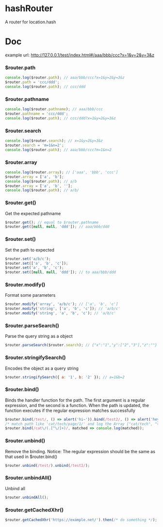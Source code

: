 # hashRouter

A router for location.hash

# Doc

example url: http://127.0.0.1/test/index.html#/aaa/bbb/ccc?x=1&y=2&y=3&z

### \$router.path

```javascript
console.log($router.path); // aaa/bbb/ccc?x=1&y=2&y=3&z
$router.path = 'ccc/ddd';
console.log($router.path); // ccc/ddd
```

### \$router.pathname

```javascript
console.log($router.pathname); // aaa/bbb/ccc
$router.pathname = 'ccc/ddd';
console.log($router.path); // ccc/ddd?x=1&y=2&y=3&z
```

### \$router.search

```javascript
console.log($router.search); // x=1&y=2&y=3&z
$router.search = 'm=1&n=2';
console.log($router.path); // aaa/bbb/ccc?m=1&n=2
```

### \$router.array

```javascript
console.log($router.array); // ['aaa', 'bbb', 'ccc']
$router.array = ['a', 'b'];
console.log($router.path); // a/b
$router.array = ['a', 'b', ''];
console.log($router.path); // a/b/
```

### \$router.get()

Get the expected pathname

```javascript
$router.get(); // equal to $router.pathname
$router.get([null, null, 'ddd']); // aaa/bbb/ddd
```

### \$router.set()

Set the path to expected

```javascript
$router.set('a/b/c');
$router.set(['a', 'b', 'c']);
$router.set('a', 'b', 'c');
$router.set([null, null, 'ddd']); // to aaa/bbb/ddd
```

### \$router.modify()

Format some parameters

```javascript
$router.modify('array', 'a/b/c'); // ['a', 'b', 'c']
$router.modify('string', ['a', 'b', 'c']); // 'a/b/c'
$router.modify('string', 'a', 'b', 'c'); // 'a/b/c'
```

### \$router.parseSearch()

Parse the query string as a object

```javascript
$router.parseSearch($router.search); // {"x":"1","y":["2","3"],"z":""}
```

### \$router.stringifySearch()

Encodes the object as a query string

```javascript
$router.stringifySearch({ a: '1', b: '2' }); // a=1&b=2
```

### \$router.bind()

Binds the handler function for the path. The first argument is a regular expression, and the second is a function. When the path is updated, the function executes if the regular expression matches successfully

```javascript
$router.bind(/test/, () => alert('hi~')).bind(/test2/, () => alert('hey~'));
/* match path like 'cat/tech/page/1/' and log the Array ["cat/tech", "tech"] */
$router.bind(/cat\/(.[^\/]+)/, matched => console.log(matched));
```

### \$router.unbind()

Remove the binding. Notice: The regular expression should be the same as that used in \$router.bind()

```javascript
$router.unbind(/test/).unbind(/test2/);
```

### \$router.unbindAll()

Unbind all

```javascript
$router.unbindAll();
```

### \$router.getCachedXhr()

```javascript
$router.getCachedXhr('https://example.net/').then(/* do something */);
```
